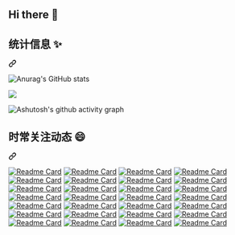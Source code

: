 ## Hi there 👋

<!--
**yedg/yedg** is a ✨ _special_ ✨ repository because its `README.md` (this file) appears on your GitHub profile.

Here are some ideas to get you started:

- 🔭 I’m currently working on ...
- 🌱 I’m currently learning ...
- 👯 I’m looking to collaborate on ...
- 🤔 I’m looking for help with ...
- 💬 Ask me about ...
- 📫 How to reach me: ...
- 😄 Pronouns: ...
- ⚡ Fun fact: ...
-->

<div class="markdown-heading" dir="auto"><h2 class="heading-element" dir="auto">统计信息 ✨</h2><a id="user-content-统计信息-information_desk_person" class="anchor" aria-label="Permalink: 统计信息 :information_desk_person:" href="#统计信息-information_desk_person"><svg class="octicon octicon-link" viewBox="0 0 16 16" version="1.1" width="16" height="16" aria-hidden="true"><path d="m7.775 3.275 1.25-1.25a3.5 3.5 0 1 1 4.95 4.95l-2.5 2.5a3.5 3.5 0 0 1-4.95 0 .751.751 0 0 1 .018-1.042.751.751 0 0 1 1.042-.018 1.998 1.998 0 0 0 2.83 0l2.5-2.5a2.002 2.002 0 0 0-2.83-2.83l-1.25 1.25a.751.751 0 0 1-1.042-.018.751.751 0 0 1-.018-1.042Zm-4.69 9.64a1.998 1.998 0 0 0 2.83 0l1.25-1.25a.751.751 0 0 1 1.042.018.751.751 0 0 1 .018 1.042l-1.25 1.25a3.5 3.5 0 1 1-4.95-4.95l2.5-2.5a3.5 3.5 0 0 1 4.95 0 .751.751 0 0 1-.018 1.042.751.751 0 0 1-1.042.018 1.998 1.998 0 0 0-2.83 0l-2.5 2.5a1.998 1.998 0 0 0 0 2.83Z"></path></svg></a></div>

![Anurag's GitHub stats](https://github-readme-stats.vercel.app/api/top-langs/?username=yedg&layout=compact&card_width=400&locale=cn&theme=aura)

![](https://github-readme-stats.vercel.app/api?username=yedg&show_icons=true&theme=radical&locale=cn)

![Ashutosh's github activity graph](https://github-readme-activity-graph.vercel.app/graph?username=yedg&theme=react)

<div class="markdown-heading" dir="auto"><h2 class="heading-element" dir="auto">时常关注动态 😄</h2><a id="user-content-时常关注动态-speech_balloon" class="anchor" aria-label="Permalink: 时常关注动态 :speech_balloon:、" href="#时常关注动态-speech_balloon"><svg class="octicon octicon-link" viewBox="0 0 16 16" version="1.1" width="16" height="16" aria-hidden="true"><path d="m7.775 3.275 1.25-1.25a3.5 3.5 0 1 1 4.95 4.95l-2.5 2.5a3.5 3.5 0 0 1-4.95 0 .751.751 0 0 1 .018-1.042.751.751 0 0 1 1.042-.018 1.998 1.998 0 0 0 2.83 0l2.5-2.5a2.002 2.002 0 0 0-2.83-2.83l-1.25 1.25a.751.751 0 0 1-1.042-.018.751.751 0 0 1-.018-1.042Zm-4.69 9.64a1.998 1.998 0 0 0 2.83 0l1.25-1.25a.751.751 0 0 1 1.042.018.751.751 0 0 1 .018 1.042l-1.25 1.25a3.5 3.5 0 1 1-4.95-4.95l2.5-2.5a3.5 3.5 0 0 1 4.95 0 .751.751 0 0 1-.018 1.042.751.751 0 0 1-1.042.018 1.998 1.998 0 0 0-2.83 0l-2.5 2.5a1.998 1.998 0 0 0 0 2.83Z"></path></svg></a></div>

<p dir="auto"><a href="https://github.com/mtdvio/every-programmer-should-know"><img src="https://camo.githubusercontent.com/65f7752141fd856567deb09435527bd27348ed545686a9125d6bb5ffd9f01f44/68747470733a2f2f6769746875622d726561646d652d73746174732e76657263656c2e6170702f6170692f70696e2f3f757365726e616d653d6d746476696f267265706f3d65766572792d70726f6772616d6d65722d73686f756c642d6b6e6f77" alt="Readme Card" data-canonical-src="https://github-readme-stats.vercel.app/api/pin/?username=mtdvio&amp;repo=every-programmer-should-know" style="max-width: 100%;"></a>
<a href="https://github.com/kamranahmedse/developer-roadmap"><img src="https://camo.githubusercontent.com/c6d100bc282a8391eb554fa32ca62f694bd2807635eda032125562a03bbea35d/68747470733a2f2f6769746875622d726561646d652d73746174732e76657263656c2e6170702f6170692f70696e2f3f757365726e616d653d6b616d72616e61686d65647365267265706f3d646576656c6f7065722d726f61646d6170" alt="Readme Card" data-canonical-src="https://github-readme-stats.vercel.app/api/pin/?username=kamranahmedse&amp;repo=developer-roadmap" style="max-width: 100%;"></a>
<a href="https://github.com/upgundecha/howtheysre"><img src="https://camo.githubusercontent.com/5ce9fb359b2533307cf50c4b717886ecbf3531e085e4b7954c0f6ecdc4c6c2ec/68747470733a2f2f6769746875622d726561646d652d73746174732e76657263656c2e6170702f6170692f70696e2f3f757365726e616d653d757067756e6465636861267265706f3d686f7774686579737265" alt="Readme Card" data-canonical-src="https://github-readme-stats.vercel.app/api/pin/?username=upgundecha&amp;repo=howtheysre" style="max-width: 100%;"></a>
<a href="https://github.com/geekan/HowToLiveLonger"><img src="https://camo.githubusercontent.com/2d34443fdf686c0b69e4b3fb8ab73ab8aac967c3bce01c6b59b1dfef47773394/68747470733a2f2f6769746875622d726561646d652d73746174732e76657263656c2e6170702f6170692f70696e2f3f757365726e616d653d6765656b616e267265706f3d486f77546f4c6976654c6f6e676572" alt="Readme Card" data-canonical-src="https://github-readme-stats.vercel.app/api/pin/?username=geekan&amp;repo=HowToLiveLonger" style="max-width: 100%;"></a>
<a href="https://github.com/DovAmir/awesome-design-patterns"><img src="https://camo.githubusercontent.com/531d82fa5d8566652be6642b743548e3c7e0b35ba018f38749515740c12e5646/68747470733a2f2f6769746875622d726561646d652d73746174732e76657263656c2e6170702f6170692f70696e2f3f757365726e616d653d446f76416d6972267265706f3d617765736f6d652d64657369676e2d7061747465726e73" alt="Readme Card" data-canonical-src="https://github-readme-stats.vercel.app/api/pin/?username=DovAmir&amp;repo=awesome-design-patterns" style="max-width: 100%;"></a>
<a href="https://github.com/akuity/awesome-argo"><img src="https://camo.githubusercontent.com/8b08f9333afb84606077d3df2a09cc96acf9b7c380d60bf64de963df36ee2d06/68747470733a2f2f6769746875622d726561646d652d73746174732e76657263656c2e6170702f6170692f70696e2f3f757365726e616d653d616b75697479267265706f3d617765736f6d652d6172676f" alt="Readme Card" data-canonical-src="https://github-readme-stats.vercel.app/api/pin/?username=akuity&amp;repo=awesome-argo" style="max-width: 100%;"></a>
<a href="https://github.com/terrytangyuan/awesome-kubeflow"><img src="https://camo.githubusercontent.com/66b13b2b64704c9eca20de8a4737ef0ff057de53181e4b017795179aba170543/68747470733a2f2f6769746875622d726561646d652d73746174732e76657263656c2e6170702f6170692f70696e2f3f757365726e616d653d746572727974616e677975616e267265706f3d617765736f6d652d6b756265666c6f77" alt="Readme Card" data-canonical-src="https://github-readme-stats.vercel.app/api/pin/?username=terrytangyuan&amp;repo=awesome-kubeflow" style="max-width: 100%;"></a>
<a href="https://github.com/kyrolabs/awesome-langchain"><img src="https://camo.githubusercontent.com/6dfc9594b9bdae6a6ecc414e2436291cbd0b0cc8a15ba284663db1fe5df8061f/68747470733a2f2f6769746875622d726561646d652d73746174732e76657263656c2e6170702f6170692f70696e2f3f757365726e616d653d6b79726f6c616273267265706f3d617765736f6d652d6c616e67636861696e" alt="Readme Card" data-canonical-src="https://github-readme-stats.vercel.app/api/pin/?username=kyrolabs&amp;repo=awesome-langchain" style="max-width: 100%;"></a>
<a href="https://github.com/Significant-Gravitas/Auto-GPT-Plugins"><img src="https://camo.githubusercontent.com/ba181ef20d96343dfa886cf261dff42d9dbbc758e1565b38bee6ae1e14f9dedc/68747470733a2f2f6769746875622d726561646d652d73746174732e76657263656c2e6170702f6170692f70696e2f3f757365726e616d653d5369676e69666963616e742d4772617669746173267265706f3d4175746f2d4750542d506c7567696e73" alt="Readme Card" data-canonical-src="https://github-readme-stats.vercel.app/api/pin/?username=Significant-Gravitas&amp;repo=Auto-GPT-Plugins" style="max-width: 100%;"></a>
<a href="https://github.com/BradyFU/Awesome-Multimodal-Large-Language-Models"><img src="https://camo.githubusercontent.com/57e882d862dfa5340ef030d00af6b9e6f555a470f7299caf1bf506a4e282f720/68747470733a2f2f6769746875622d726561646d652d73746174732e76657263656c2e6170702f6170692f70696e2f3f757365726e616d653d42726164794655267265706f3d417765736f6d652d4d756c74696d6f64616c2d4c617267652d4c616e67756167652d4d6f64656c73" alt="Readme Card" data-canonical-src="https://github-readme-stats.vercel.app/api/pin/?username=BradyFU&amp;repo=Awesome-Multimodal-Large-Language-Models" style="max-width: 100%;"></a>
<a href="https://github.com/Hannibal046/Awesome-LLM"><img src="https://camo.githubusercontent.com/079c626a011d632f195e2249df1b2a244bfda11b5790134e1a1c9fe4562cdb08/68747470733a2f2f6769746875622d726561646d652d73746174732e76657263656c2e6170702f6170692f70696e2f3f757365726e616d653d48616e6e6962616c303436267265706f3d417765736f6d652d4c4c4d" alt="Readme Card" data-canonical-src="https://github-readme-stats.vercel.app/api/pin/?username=Hannibal046&amp;repo=Awesome-LLM" style="max-width: 100%;"></a>
<a href="https://github.com/fr0gger/Awesome-GPT-Agents"><img src="https://camo.githubusercontent.com/39f208619f643c1ac3864386dd26158689b8ac286a7603b97234ccb32c155150/68747470733a2f2f6769746875622d726561646d652d73746174732e76657263656c2e6170702f6170692f70696e2f3f757365726e616d653d66723067676572267265706f3d417765736f6d652d4750542d4167656e7473" alt="Readme Card" data-canonical-src="https://github-readme-stats.vercel.app/api/pin/?username=fr0gger&amp;repo=Awesome-GPT-Agents" style="max-width: 100%;"></a>
<a href="https://github.com/dair-ai/Prompt-Engineering-Guide"><img src="https://camo.githubusercontent.com/ed0279add3c72d68a9530a5955f6f8574e2df002eabf4e07f88004d3429609a4/68747470733a2f2f6769746875622d726561646d652d73746174732e76657263656c2e6170702f6170692f70696e2f3f757365726e616d653d646169722d6169267265706f3d50726f6d70742d456e67696e656572696e672d4775696465" alt="Readme Card" data-canonical-src="https://github-readme-stats.vercel.app/api/pin/?username=dair-ai&amp;repo=Prompt-Engineering-Guide" style="max-width: 100%;"></a>
<a href="https://github.com/GanjinZero/awesome_Chinese_medical_NLP"><img src="https://camo.githubusercontent.com/a4679752643b28fb2ff6455fc0c031f7b1692e30a838fea6109866571c4d7aa3/68747470733a2f2f6769746875622d726561646d652d73746174732e76657263656c2e6170702f6170692f70696e2f3f757365726e616d653d47616e6a696e5a65726f267265706f3d617765736f6d655f4368696e6573655f6d65646963616c5f4e4c50" alt="Readme Card" data-canonical-src="https://github-readme-stats.vercel.app/api/pin/?username=GanjinZero&amp;repo=awesome_Chinese_medical_NLP" style="max-width: 100%;"></a>
<a href="https://github.com/luban-agi/Awesome-AIGC-Tutorials"><img src="https://camo.githubusercontent.com/eac230895a3eb6a55bc40fa732dce5c2b2d37d55dcff5ba5b979f96bc147efbb/68747470733a2f2f6769746875622d726561646d652d73746174732e76657263656c2e6170702f6170692f70696e2f3f757365726e616d653d6c7562616e2d616769267265706f3d417765736f6d652d414947432d5475746f7269616c73" alt="Readme Card" data-canonical-src="https://github-readme-stats.vercel.app/api/pin/?username=luban-agi&amp;repo=Awesome-AIGC-Tutorials" style="max-width: 100%;"></a>
<a href="https://github.com/veggiemonk/awesome-docker"><img src="https://camo.githubusercontent.com/219c3fa9098896d79dd408fae81b4fcbeb81085aa152f06b0416e6a6a0637573/68747470733a2f2f6769746875622d726561646d652d73746174732e76657263656c2e6170702f6170692f70696e2f3f757365726e616d653d7665676769656d6f6e6b267265706f3d617765736f6d652d646f636b6572" alt="Readme Card" data-canonical-src="https://github-readme-stats.vercel.app/api/pin/?username=veggiemonk&amp;repo=awesome-docker" style="max-width: 100%;"></a>
<a href="https://github.com/ramitsurana/awesome-kubernetes"><img src="https://camo.githubusercontent.com/0d66d8c2800620778826273eef7d5077cbd83cc7f13654c7962d856274c92c29/68747470733a2f2f6769746875622d726561646d652d73746174732e76657263656c2e6170702f6170692f70696e2f3f757365726e616d653d72616d6974737572616e61267265706f3d617765736f6d652d6b756265726e65746573" alt="Readme Card" data-canonical-src="https://github-readme-stats.vercel.app/api/pin/?username=ramitsurana&amp;repo=awesome-kubernetes" style="max-width: 100%;"></a>
<a href="https://github.com/collabnix/kubetools"><img src="https://camo.githubusercontent.com/ce35811d0af733a330427c7f973ffb718edb68f8608e1e93c3dd50b56148cf78/68747470733a2f2f6769746875622d726561646d652d73746174732e76657263656c2e6170702f6170692f70696e2f3f757365726e616d653d636f6c6c61626e6978267265706f3d6b756265746f6f6c73" alt="Readme Card" data-canonical-src="https://github-readme-stats.vercel.app/api/pin/?username=collabnix&amp;repo=kubetools" style="max-width: 100%;"></a>
<a href="https://github.com/nubenetes/awesome-kubernetes"><img src="https://camo.githubusercontent.com/6a1131f473c916a2eee1b921396b3ffc3fb4f4555f9f1ff0ed7a934a9ae5ff17/68747470733a2f2f6769746875622d726561646d652d73746174732e76657263656c2e6170702f6170692f70696e2f3f757365726e616d653d6e7562656e65746573267265706f3d617765736f6d652d6b756265726e65746573" alt="Readme Card" data-canonical-src="https://github-readme-stats.vercel.app/api/pin/?username=nubenetes&amp;repo=awesome-kubernetes" style="max-width: 100%;"></a>
<a href="https://github.com/mstrYoda/awesome-istio"><img src="https://camo.githubusercontent.com/93a1bc0cdfb597dde095733a0d0c6f4b33c6db3ba8e84ee415be85d787702fa2/68747470733a2f2f6769746875622d726561646d652d73746174732e76657263656c2e6170702f6170692f70696e2f3f757365726e616d653d6d737472596f6461267265706f3d617765736f6d652d697374696f" alt="Readme Card" data-canonical-src="https://github-readme-stats.vercel.app/api/pin/?username=mstrYoda&amp;repo=awesome-istio" style="max-width: 100%;"></a>
<a href="https://github.com/anksos/awesome-knative"><img src="https://camo.githubusercontent.com/8aec4c2bd1cd6232b39d132b67e9db3c234d534a38effef6f036ff9fa0c96530/68747470733a2f2f6769746875622d726561646d652d73746174732e76657263656c2e6170702f6170692f70696e2f3f757365726e616d653d616e6b736f73267265706f3d617765736f6d652d6b6e6174697665" alt="Readme Card" data-canonical-src="https://github-readme-stats.vercel.app/api/pin/?username=anksos&amp;repo=awesome-knative" style="max-width: 100%;"></a>
<a href="https://github.com/samber/awesome-prometheus-alerts"><img src="https://camo.githubusercontent.com/4e0acccdd67851bdbeeb67e3e808a2342a9f0439c979e6f23563485127c7e286/68747470733a2f2f6769746875622d726561646d652d73746174732e76657263656c2e6170702f6170692f70696e2f3f757365726e616d653d73616d626572267265706f3d617765736f6d652d70726f6d6574686575732d616c65727473" alt="Readme Card" data-canonical-src="https://github-readme-stats.vercel.app/api/pin/?username=samber&amp;repo=awesome-prometheus-alerts" style="max-width: 100%;"></a>
<a href="https://github.com/appcypher/awesome-wasm-langs"><img src="https://camo.githubusercontent.com/969770e7473b5f214c5c8de057c9d378247a8bfcf18a6c5e2efc6ae78bdb03c8/68747470733a2f2f6769746875622d726561646d652d73746174732e76657263656c2e6170702f6170692f70696e2f3f757365726e616d653d617070637970686572267265706f3d617765736f6d652d7761736d2d6c616e6773" alt="Readme Card" data-canonical-src="https://github-readme-stats.vercel.app/api/pin/?username=appcypher&amp;repo=awesome-wasm-langs" style="max-width: 100%;"></a>
<a href="https://github.com/rust-unofficial/awesome-rust"><img src="https://camo.githubusercontent.com/f8269be70f4a929e90e3356f67f45895d2f44af090693680d61231d727b82498/68747470733a2f2f6769746875622d726561646d652d73746174732e76657263656c2e6170702f6170692f70696e2f3f757365726e616d653d727573742d756e6f6666696369616c267265706f3d617765736f6d652d72757374" alt="Readme Card" data-canonical-src="https://github-readme-stats.vercel.app/api/pin/?username=rust-unofficial&amp;repo=awesome-rust" style="max-width: 100%;"></a>
<a href="https://github.com/fighting41love/funNLP"><img src="https://camo.githubusercontent.com/3904373e646d25bcb475292d0be029f485cd0c17fb9689f9cd0d34530cb734b3/68747470733a2f2f6769746875622d726561646d652d73746174732e76657263656c2e6170702f6170692f70696e2f3f757365726e616d653d6669676874696e6734316c6f7665267265706f3d66756e4e4c50" alt="Readme Card" data-canonical-src="https://github-readme-stats.vercel.app/api/pin/?username=fighting41love&amp;repo=funNLP" style="max-width: 100%;"></a>
<a href="https://github.com/knownsec/404StarLink"><img src="https://camo.githubusercontent.com/6954fbbee43b0aaa9f12fed29586761b308b51cbe748816e5bbed3e52d472559/68747470733a2f2f6769746875622d726561646d652d73746174732e76657263656c2e6170702f6170692f70696e2f3f757365726e616d653d6b6e6f776e736563267265706f3d343034537461724c696e6b" alt="Readme Card" data-canonical-src="https://github-readme-stats.vercel.app/api/pin/?username=knownsec&amp;repo=404StarLink" style="max-width: 100%;"></a>
<a href="https://github.com/agile6v/awesome-nginx"><img src="https://camo.githubusercontent.com/e3793878ad4763e1b83e5bd480f8a62b09a2811a2829533aea580f839b86a155/68747470733a2f2f6769746875622d726561646d652d73746174732e76657263656c2e6170702f6170692f70696e2f3f757365726e616d653d6167696c653676267265706f3d617765736f6d652d6e67696e78" alt="Readme Card" data-canonical-src="https://github-readme-stats.vercel.app/api/pin/?username=agile6v&amp;repo=awesome-nginx" style="max-width: 100%;"></a>
<a href="https://github.com/zoidbergwill/awesome-ebpf"><img src="https://camo.githubusercontent.com/e9960485823e099ff7e62e56ca651c1a466b920ff404d4878e4b0b3ce67c6c8a/68747470733a2f2f6769746875622d726561646d652d73746174732e76657263656c2e6170702f6170692f70696e2f3f757365726e616d653d7a6f69646265726777696c6c267265706f3d617765736f6d652d65627066" alt="Readme Card" data-canonical-src="https://github-readme-stats.vercel.app/api/pin/?username=zoidbergwill&amp;repo=awesome-ebpf" style="max-width: 100%;"></a></p>
